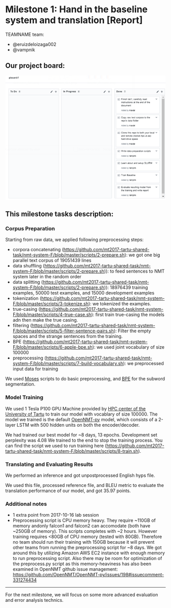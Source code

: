 # Milestone 1: Hand in the baseline system and translation  [Report]
TEAMNAME team:
 * @eruizdeloizaga002
 * @vampnik

## Our project board:
![alt text](https://github.com/mt2017-tartu-shared-task/nmt-system-F/blob/master/reports/milestone1board.png "Project Board")

## This milestone tasks description:
### Corpus Preparation
Starting from raw data, we applied following preprocessing steps:

* corpora concatenating (<https://github.com/mt2017-tartu-shared-task/nmt-system-F/blob/master/scripts/2-prepare.sh>): we got one big parallel text corpus of 19051439 lines 
* data shuffling (<https://github.com/mt2017-tartu-shared-task/nmt-system-F/blob/master/scripts/2-prepare.sh>)): to feed sentences to NMT system later in the random order  
* data splitting (<https://github.com/mt2017-tartu-shared-task/nmt-system-F/blob/master/scripts/2-prepare.sh>)): 18976439 training examples, 50000 test examples, and 15000 development examples
* tokenization (<https://github.com/mt2017-tartu-shared-task/nmt-system-F/blob/master/scripts/3-tokenize.sh>): we tokenized the examples.
* true-casing (<https://github.com/mt2017-tartu-shared-task/nmt-system-F/blob/master/scripts/4-true-case.sh>): first train true-casing the models adn then make the true casing.
* filtering (<https://github.com/mt2017-tartu-shared-task/nmt-system-F/blob/master/scripts/5-filter-sentence-pairs.sh>): Filter the empty spaces and the strange sentences from the training.
* BPE (<https://github.com/mt2017-tartu-shared-task/nmt-system-F/blob/master/scripts/6-apple-bpe.sh>): we used joint vocabulary of size 100000
* preprocessing (<https://github.com/mt2017-tartu-shared-task/nmt-system-F/blob/master/scripts/7-build-vocabulary.sh>): we preprocessed input data for training

We used [Moses](http://www.statmt.org/moses/) scripts to do basic preprocessing, and [BPE](https://github.com/rsennrich/subword-nmt) for the subword segmentation. 

### Model Training
We used 1 Tesla P100 GPU Machine provided by [HPC center of the University of Tartu](https://www.hpc.ut.ee/en_US/web/guest/home) to train our model with vocablary of size 100000. The model we trained is the default [OpenNMT-py](https://github.com/OpenNMT/OpenNMT-py) model, which consists of a 2-layer LSTM with 500 hidden units on both the encoder/decoder.

We had trained our best model for ~8 days, 13 epochs. Development set perplexity was 4.08 We trained to the end to stop the training process. You can find the script we used to run training here (<https://github.com/mt2017-tartu-shared-task/nmt-system-F/blob/master/scripts/8-train.sh>).

### Translating and Evaluating Results
We performed an inference and got unpostprocessed English hyps file. 

We used this file, processed reference file, and BLEU metric to evaluate the translation performance of our model, and got 35.97 points.

### Additional notes

* 1 extra point from 2017-10-16 lab session
* Preprocessing script is CPU memory heavy. They require ~110GB of memory andonly falcon1 and falcon2 can accomodate (both have ~250GB of memory). This scripts completes with ~2 hours. However training requires <80GB of CPU memory (tested with 80GB). Therefore no team should run their training with 150GB because it will prevent other teams from running the preprocessing script for ~8 days. We got around this by utilizing Amazon AWS EC2 instance with enough memory to run preprocessing script. Also there may be room for optimization of the preprocess.py script as this memory-heaviness has also been examined in OpenNMT github issue management: <https://github.com/OpenNMT/OpenNMT-py/issues/198#issuecomment-331274434>

_________________________________________________________________________________________________________________
For the next milestone, we will focus on some more advanced evaluation and error analysis technics.    

